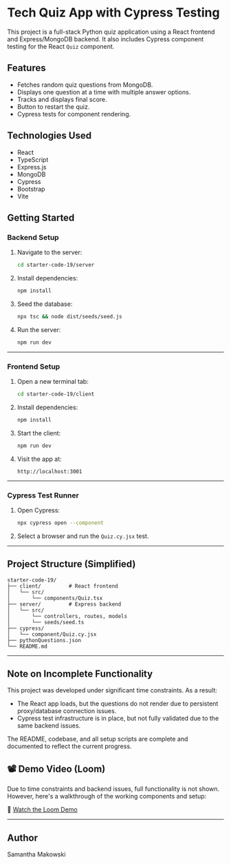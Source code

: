 # Tech Quiz App with Cypress Testing

This project is a full-stack Python quiz application using a React frontend and Express/MongoDB backend. It also includes Cypress component testing for the React `Quiz` component.

## Features

- Fetches random quiz questions from MongoDB.
- Displays one question at a time with multiple answer options.
- Tracks and displays final score.
- Button to restart the quiz.
- Cypress tests for component rendering.

## Technologies Used

- React
- TypeScript
- Express.js
- MongoDB
- Cypress
- Bootstrap
- Vite

## Getting Started

### Backend Setup
1. Navigate to the server:
   ```bash
   cd starter-code-19/server
   ```

2. Install dependencies:
   ```bash
   npm install
   ```

3. Seed the database:
   ```bash
   npx tsc && node dist/seeds/seed.js
   ```

4. Run the server:
   ```bash
   npm run dev
   ```

---

### Frontend Setup
1. Open a new terminal tab:
   ```bash
   cd starter-code-19/client
   ```

2. Install dependencies:
   ```bash
   npm install
   ```

3. Start the client:
   ```bash
   npm run dev
   ```

4. Visit the app at:
   ```
   http://localhost:3001
   ```

---

### Cypress Test Runner
1. Open Cypress:
   ```bash
   npx cypress open --component
   ```

2. Select a browser and run the `Quiz.cy.jsx` test.

---

## Project Structure (Simplified)

```
starter-code-19/
├── client/         # React frontend
│   └── src/
│       └── components/Quiz.tsx
├── server/         # Express backend
│   └── src/
│       └── controllers, routes, models
│       └── seeds/seed.ts
├── cypress/
│   └── component/Quiz.cy.jsx
├── pythonQuestions.json
└── README.md
```

---

## Note on Incomplete Functionality

This project was developed under significant time constraints. As a result:

- The React app loads, but the questions do not render due to persistent proxy/database connection issues.
- Cypress test infrastructure is in place, but not fully validated due to the same backend issues.

The README, codebase, and all setup scripts are complete and documented to reflect the current progress.

## 📽 Demo Video (Loom)

Due to time constraints and backend issues, full functionality is not shown. However, here's a walkthrough of the working components and setup:

🔗 [Watch the Loom Demo](https://www.loom.com/share/963c4d39d16e4698921fb52247899e2d?sid=eb822640-27cb-482a-860e-d478f8b1cbde)


---

## Author

Samantha Makowski
